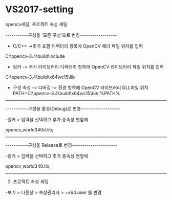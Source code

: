 # VS2017-setting
opencv세팅, 프로젝트 속성 세팅

-----------구성을 '모든 구성'으로 변경------------------

- C/C++ ->추가 포함 디렉터리 항목에 OpenCV 헤더 파일 위치를 입력

C:\opencv-3.4\build\include

- 링커 -> 추가 라이브러리 디렉터리 항목에 OpenCV 라이브러리 파일 위치를 입력

C:\opencv-3.4\build\x64\vc15\lib

- 구성 속성 -> 디버깅 -> 환경 항목에 OpenCV 라이브러리 DLL파일 위치
PATH=C:\opencv-3.4\build\x64\vc15\bin;%PATH%

-------------------------------------------------------

-----------구성을 활성(Debug)로 변경-------------------

-링커 > 입력을 선택하고 추가 종속성 맨앞에

opencv_world340d.lib;

-------------------------------------------------------

-----------구성을  Release로 변경----------------------

-링커 > 입력을 선택하고 추가 종속성 맨앞에

opencv_world340.lib;

-------------------------------------------------------


2. 프로젝트 속성 세팅

-보기 > 다른창 > 속성관리자 > ~x64.user 를 변경
